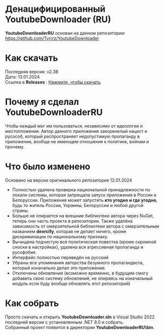 # Денацифицированный YoutubeDownloader (RU)
**YoutubeDownloaderRU** основан на данном репозитории: https://github.com/Tyrrrz/YoutubeDownloader

# Как скачать
Последняя версия: v2.38
<br />Дата: 13.01.2024
<br />Ссылка в **Releases** : [Нажмите, чтобы скачать](https://github.com/reawoken/YoutubeDownloaderRU/releases/download/v2.38/YoutubeDownloaderRU.v2.38.zip)

# Почему я сделал YoutubeDownloaderRU
Чтобы каждый мог им пользоваться, независимо от идеологии и местопложения. Автор данного приложения закоренелый нацист и русособ, который распространяет недопустимую пропаганду в приложении, вообще не имеющем отношения к политике, войнам и прочему.

# Что было изменено
Основано на версии оригинального репозитория 12.01.2024
- Полностью удалена проверка национальной принадлежности по локали системы, которая запрещала запуск приложения в России и Белоруссии. Приложение может запустить **кто угодно и где угодно**, будь то житель России, Украины, Белоруссии и любой другой страны. 
- Больше не опирается на внешние библиотеки автора через NuGet, теперь они часть проекта в репозитории. Также удалёна зависимость от омерзительной библиотеки автора с омерзительным названием **deorcify**, которая не делает ничего, кроме дискриминации по национальному признаку.
- Вычищена подчистую вся политическая повестка (кроме скромной сноски в настройках), удалена вся агрессивная пропаганда и русофобия.
- Интерфейс полностью переведён на русский
- Убраны все упоминания авторства безумного пропагандиста, который изначально делал это приложение.
- Отключены обновления (возможно временно, в будущем смогу добавить свою систему обновлений, не опираясь на изначальный модуль если буду вообще обновлять этот репозиторий)

# Как собрать
Просто скачать и открыть **YoutubeDownloader.sln** в Visual Studio 2022 последней версии с установленным .NET 8.0 и собрать. 
<br />Собранный проект появится в директории **YoutubeDownloaderRU\bin**.